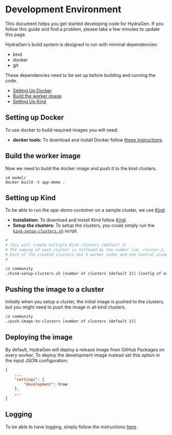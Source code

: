 # Development Environment

This document helps you get started developing code for HydraGen.
If you follow this guide and find a problem, please take a few minutes to update this page.

HydraGen's build system is designed to run with minimal dependencies:

- kind
- docker
- git

These dependencies need to be set up before building and running the code.

- [Setting Up Docker](#setting-up-docker)
- [Build the worker image](#build-the-worker-image)
- [Setting Up Kind](#setting-up-kind)

## Setting up Docker

To use docker to build required images you will need:

- **docker tools:** To download and install Docker follow [these instructions](https://docs.docker.com/install/).

## Build the worker image

Now we need to build the docker image and push it to the kind clusters.

```
cd model/
docker build -t app-demo .
```

## Setting up Kind

To be able to run the *app-demo container* on a sample cluster, we use
[Kind](https://kind.sigs.k8s.io/docs/user/quick-start/).

- **Installation:** To download and install Kind follow [Kind](https://kind.sigs.k8s.io/docs/user/quick-start/).
- **Setup the clusters:** To setup the clusters, you could simply run the [`kind-setup-clusters.sh`](kind-setup-clusters.sh)
script.

```bash
#
# This will create multiple Kind clusters (default 2)
# The naming of each cluster is followed by the number (ie, cluster-1, cluster-2, etc.)
# Each of the created clusters has 3 worker nodes and one control plane by default.
#

cd community
./kind-setup-clusters.sh [number of clusters (default 2)] [config of each cluster (default kind-cluster-3-nodes.yaml)]
```

## Pushing the image to a cluster

Initially when you setup a cluster, the initial image is pushed to the clusters, but you might need to 
push the image in all kind clusters.

```bash
cd community
./push-image-to-clusters [number of clusters (default 2)]
```

## Deploying the image

By default, HydraGen will deploy a release image from GitHub Packages on every worker. To deploy the development image instead set this option in the input JSON configuration:

```json
{
    ...
    "settings": {
        "development": true
    },
    ...
}
```

## Logging

To be able to have logging, simply follow the instructions [here](logging.md).
